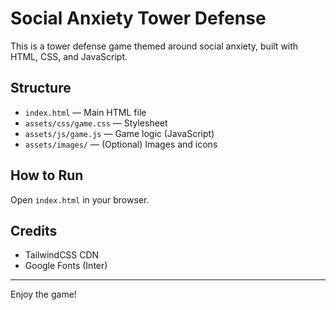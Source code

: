 # Social Anxiety Tower Defense

This is a tower defense game themed around social anxiety, built with HTML, CSS, and JavaScript.

## Structure

- `index.html` — Main HTML file
- `assets/css/game.css` — Stylesheet
- `assets/js/game.js` — Game logic (JavaScript)
- `assets/images/` — (Optional) Images and icons

## How to Run

Open `index.html` in your browser.

## Credits
- TailwindCSS CDN
- Google Fonts (Inter)

---

Enjoy the game!
